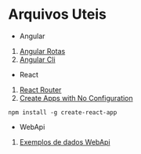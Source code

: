 # Arquivos Uteis

- Angular

1. [Angular Rotas](https://github.com/fulviocanducci/_help/blob/master/angularrota.pdf)
2. [Angular Cli](https://cli.angular.io/)

- React

1. [React Router](https://github.com/ReactTraining/react-router)
2. [Create Apps with No Configuration](https://reactjs.org/blog/2016/07/22/create-apps-with-no-configuration.html)
```
npm install -g create-react-app
```

- WebApi

1. [Exemplos de dados WebApi](https://jsonplaceholder.typicode.com/)